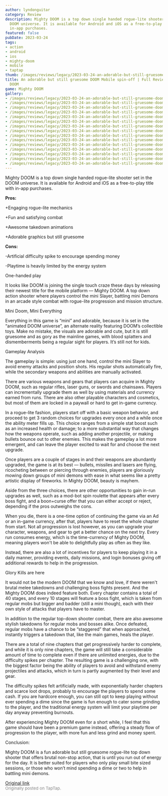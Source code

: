 ```yaml
---
author: lyndonguitar
category: Review
description: Mighty DOOM is a top down single handed rogue-lite shooter set in the
  DOOM universe. It is available for Android and iOS as a free-to-play title with
  in-app purchases.
featured: false
pubDate: 2023-03-24
tags:
- action
- android
- ios
- mighty-doom
- mobile
- taptap
thumb: /images/reviews/legacy/2023-03-24-an-adorable-but-still-gruesome-doom-mobile-spin-off--full-review---mighty-doom-0.avif
title: An adorable but still gruesome DOOM Mobile spin-off | Full Review - Mighty
  DOOM
game: Mighty DOOM
gallery:
- /images/reviews/legacy/2023-03-24-an-adorable-but-still-gruesome-doom-mobile-spin-off--full-review---mighty-doom-0.avif
- /images/reviews/legacy/2023-03-24-an-adorable-but-still-gruesome-doom-mobile-spin-off--full-review---mighty-doom-1.avif
- /images/reviews/legacy/2023-03-24-an-adorable-but-still-gruesome-doom-mobile-spin-off--full-review---mighty-doom-2.avif
- /images/reviews/legacy/2023-03-24-an-adorable-but-still-gruesome-doom-mobile-spin-off--full-review---mighty-doom-3.avif
- /images/reviews/legacy/2023-03-24-an-adorable-but-still-gruesome-doom-mobile-spin-off--full-review---mighty-doom-4.avif
- /images/reviews/legacy/2023-03-24-an-adorable-but-still-gruesome-doom-mobile-spin-off--full-review---mighty-doom-5.avif
- /images/reviews/legacy/2023-03-24-an-adorable-but-still-gruesome-doom-mobile-spin-off--full-review---mighty-doom-6.avif
- /images/reviews/legacy/2023-03-24-an-adorable-but-still-gruesome-doom-mobile-spin-off--full-review---mighty-doom-7.avif
- /images/reviews/legacy/2023-03-24-an-adorable-but-still-gruesome-doom-mobile-spin-off--full-review---mighty-doom-8.avif
- /images/reviews/legacy/2023-03-24-an-adorable-but-still-gruesome-doom-mobile-spin-off--full-review---mighty-doom-9.avif
- /images/reviews/legacy/2023-03-24-an-adorable-but-still-gruesome-doom-mobile-spin-off--full-review---mighty-doom-10.avif
- /images/reviews/legacy/2023-03-24-an-adorable-but-still-gruesome-doom-mobile-spin-off--full-review---mighty-doom-11.avif
- /images/reviews/legacy/2023-03-24-an-adorable-but-still-gruesome-doom-mobile-spin-off--full-review---mighty-doom-12.avif
- /images/reviews/legacy/2023-03-24-an-adorable-but-still-gruesome-doom-mobile-spin-off--full-review---mighty-doom-13.avif
- /images/reviews/legacy/2023-03-24-an-adorable-but-still-gruesome-doom-mobile-spin-off--full-review---mighty-doom-14.avif
---
```

Mighty DOOM is a top down single handed rogue-lite shooter set in the DOOM universe. It is available for Android and iOS as a free-to-play title with in-app purchases.


**Pros:**


+Engaging rogue-lite mechanics

+Fun and satisfying combat

+Awesome takedown animations

+Adorable graphics but still gruesome


**Cons:**


-Artificial difficulty spike to encourage spending money

-Playtime is heavily limited by the energy system

One-handed play

It looks like DOOM is joining the single touch craze these days by releasing their newest title for the mobile platform — Mighty DOOM. A top down action shooter where players control the mini Slayer, battling mini Demons in an arcade style combat with rogue-lite progression and mission structure.

Mini Doom, Mini Everything

Everything in this game is “mini” and adorable, because it is set in the “animated DOOM universe”, an alternate reality featuring DOOM’s collectible toys. Make no mistake, the visuals are adorable and cute, but it is still gruesome and as gory as the mainline games, with blood splatters and dismemberments being a regular sight for players. It’s still not for kids.

Gameplay Analysis

The gameplay is simple: using just one hand, control the mini Slayer to avoid enemy attacks and position shots. His regular shots automatically fire, while the secondary weapons and abilities are manually activated.

There are various weapons and gears that players can acquire in Mighty DOOM, such as regular rifles, laser guns, or swords and chainsaws. Players can incrementally upgrade them as well by using materials and currency earned from runs. There are also other playable characters and cosmetics, but most of them are locked in a paywall or hard to get in-game currency.

In a rogue-lite fashion, players start off with a basic weapon behavior, and proceed to get 3 random choices for upgrades every once and a while once the ability meter fills up. This choice ranges from a simple stat boost such as an increased health or damage; to a more substantial way that changes how the weapons operate, such as adding another projectile, or making bullets bounce out to other enemies. This makes the gameplay a lot more emergent, and can leave the player excited to wait for and choose the next upgrade.

Once players are a couple of stages in and their weapons are abundantly upgraded, the game is at its best — bullets, missiles and lasers are flying, ricocheting between or piercing through enemies, players are gloriously mowing down groups of mini demons with ease in what seems like a pretty artistic display of fireworks. In Mighty DOOM, beauty is mayhem.

Aside from the three choices, there are other opportunities to gain in-run upgrades as well, such as a mod-bot spin roulette that appears after every boss fight, and a boon+curse offer that you can either accept or reject, depending if the pros outweighs the cons.

When you die, there is a one-time option of continuing the game via an Ad or an in-game currency, after that, players have to reset the whole chapter from start. Not all progression is lost however, as you can upgrade your character, weapons, and gear to get a better chance on the next try. Every run consumes energy, which is the time-currency of Mighty DOOM, meaning players won't be able to delightfully play as often as they like.

Instead, there are also a lot of incentives for players to keep playing it in a daily manner, providing events, daily missions, and login bonuses giving off additional rewards to help in the progression.

Glory Kills are here

It would not be the modern DOOM that we know and love, if there weren't brutal melee takedowns and challenging boss fights present. And the Mighty DOOM does indeed feature both. Every chapter contains a total of 40 stages, and every 10 stages will feature a boss fight, which is taken from regular mobs but bigger and badder (still a mini though), each with their own style of attacks that players have to master.

In addition to the regular top-down shooter combat, there are also awesome stylish takedowns for regular mobs and bosses alike. Once defeated, regular mobs have a chance to be “staggered” that when approached, instantly triggers a takedown that, like the main games, heals the player.

There are a total of nine chapters that get progressively harder to complete, and while it is only nine chapters, the game will still take a considerable amount of time to complete even if there are unlimited energies, due to the difficulty spikes per chapter. The resulting game is a challenging one, with the biggest factor being the ability of players to avoid and withstand enemy projectiles and attacks, which in turn is partly augmented by their level and gear.

The difficulty spikes felt artificially made, with exponentially harder chapters and scarce loot drops, probably to encourage the players to spend some cash. If you are hardcore enough, you can still opt to keep playing without ever spending a dime since the game is fun enough to cater some grinding to the player, and the traditional energy system will limit your playtime per day anyway preventing burnouts.

After experiencing Mighty DOOM even for a short while, I feel that this game should have been a premium game instead, offering a steady flow of progression to the player, with more fun and less grind and money spent.

Conclusion:

Mighty DOOM is a fun adorable but still gruesome rogue-lite top down shooter that offers brutal non-stop action, that is until you run out of energy for the day. It is better suited for players who only play small bite sized sessions, or those who won’t mind spending a dime or two to help in battling mini demons.

[Original link](https://www.taptap.io/post/4881081)<br><span style="font-size: 0.95em; color: #888;">Originally posted on TapTap.</span>